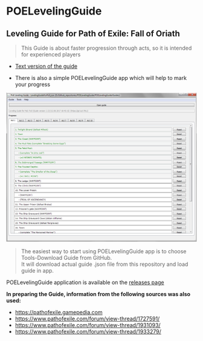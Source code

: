 # POELevelingGuide

## Leveling Guide for Path of Exile: Fall of Oriath  

> This Guide is about faster progression through acts, so it is intended for experienced players

- [Text version of the guide](https://github.com/Doberm4n/POELevelingGuide/tree/master/GuideText)

- There is also a simple POELevelingGuide app which will help to mark your progress

![alt text](https://github.com/Doberm4n/POELevelingGuide/blob/master/screenshots/mainWindow_1.png)

> The easiest way to start using POELevelingGuide app is to choose Tools-Download Guide from GitHub.  
> It will download actual guide .json file from this repository and load guide in app.

POELevelingGuide application is available on the [releases page](https://github.com/Doberm4n/POELevelingGuide/releases)

**In preparing the Guide, information from the following sources was also used:**  
- https://pathofexile.gamepedia.com  
- https://www.pathofexile.com/forum/view-thread/1727591/  
- https://www.pathofexile.com/forum/view-thread/1931093/  
- https://www.pathofexile.com/forum/view-thread/1933279/